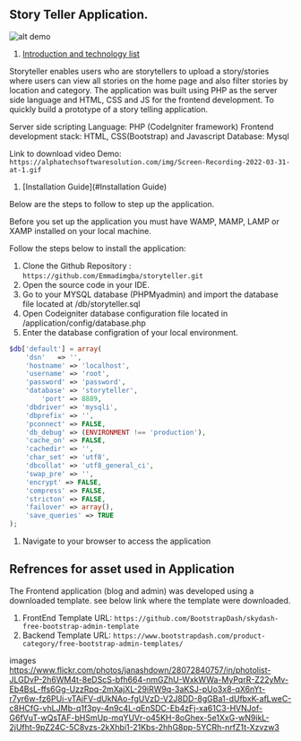 
## Story Teller Application.

![alt demo](https://alphatechsoftwaresolution.com/img/Screen-Recording-2022-03-31-at-1.gif?raw=true)



1. [Introduction and technology list](#Introduction-and-technology-list)

Storyteller enables users who are storytellers to upload a story/stories where users can view all stories on the home page and also filter stories by location and category. The application was built using PHP as the server side language and HTML, CSS and JS for the frontend development. To quickly build a prototype of a story telling application.

Server side scripting Language: PHP (CodeIgniter framework)
Frontend development stack: HTML, CSS(Bootstrap) and Javascript
Database: Mysql

Link to download video Demo: ``https://alphatechsoftwaresolution.com/img/Screen-Recording-2022-03-31-at-1.gif``

1. [Installation Guide](#Installation Guide)

Below are the steps to follow to step up the application.

Before you set up the application you must have WAMP, MAMP, LAMP or XAMP installed on your local machine.

Follow the steps below to install the application:

1. Clone the Github Repository : ``https://github.com/Emmadimgba/storyteller.git``
1. Open the source code in your IDE.
1. Go to your MYSQL database (PHPMyadmin) and import the database file located at <project-dir>/db/storyteller.sql
1. Open Codeigniter database configuration file located in <project-dir>/application/config/database.php
1. Enter the database configration of your local environment.

```php
$db['default'] = array(
	'dsn'	=> '',
	'hostname' => 'localhost',
	'username' => 'root',
	'password' => 'password',
	'database' => 'storyteller',
        'port' => 8889,
	'dbdriver' => 'mysqli',
	'dbprefix' => '',
	'pconnect' => FALSE,
	'db_debug' => (ENVIRONMENT !== 'production'),
	'cache_on' => FALSE,
	'cachedir' => '',
	'char_set' => 'utf8',
	'dbcollat' => 'utf8_general_ci',
	'swap_pre' => '',
	'encrypt' => FALSE,
	'compress' => FALSE,
	'stricton' => FALSE,
	'failover' => array(),
	'save_queries' => TRUE
);

```
1. Navigate to your browser to access the application

## Refrences for asset used in Application

The Frontend application (blog and admin) was developed using a downloaded template. see below link where the template were downloaded.

1. FrontEnd Template URL: ``https://github.com/BootstrapDash/skydash-free-bootstrap-admin-template``
2. Backend Template URL: ``https://www.bootstrapdash.com/product-category/free-bootstrap-admin-templates/``

images
https://www.flickr.com/photos/janashdown/28072840757/in/photolist-JLGDvP-2h6WM4t-8eDScS-bfh664-nmGZhU-WxkWWa-MyPqrR-Z22yMv-Eb4BsL-ffs6Gg-UzzRpq-2mXajXL-29iRW9q-3aKSJ-pUo3x8-qX6nYt-r7yr6w-fz6PUi-vTAjFV-dUkNAo-fgUVzD-V2J8DD-8gGBa1-dUfbxK-afLweC-c8HCfG-vhLJMb-q1f3py-4n9c4L-qEnSDC-Eb4zFj-xa61C3-HVNJof-G6fVuT-wQsTAF-bHSmUp-mqYUVr-o45KH-8oGhex-5e1XxG-wN9ikL-2jUfht-9pZ24C-5C8vzs-2kXhbi1-21Kbs-2hhG8pp-5YCRh-nrfZ1t-Xzvzw3

